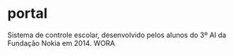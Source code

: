 portal
======

Sistema de controle escolar, desenvolvido pelos alunos do 3º AI da Fundação Nokia em 2014. WORA
